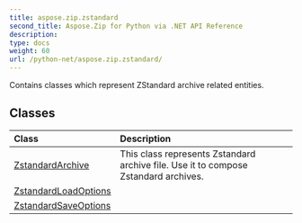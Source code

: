 ```yaml
---
title: aspose.zip.zstandard
second_title: Aspose.Zip for Python via .NET API Reference
description: 
type: docs
weight: 60
url: /python-net/aspose.zip.zstandard/
---
```



Contains classes which represent ZStandard archive related entities.

## Classes
| Class | Description |
| :- | :- |
|[ZstandardArchive](/zip/python-net/aspose.zip.zstandard/zstandardarchive/)|This class represents Zstandard archive file. Use it to compose Zstandard archives.|
|[ZstandardLoadOptions](/zip/python-net/aspose.zip.zstandard/zstandardloadoptions/)||
|[ZstandardSaveOptions](/zip/python-net/aspose.zip.zstandard/zstandardsaveoptions/)||
